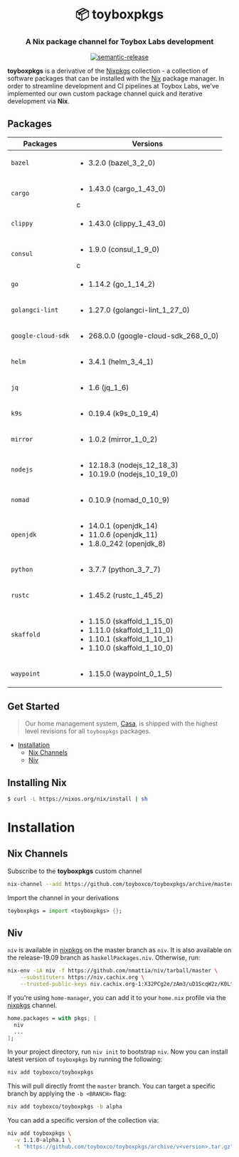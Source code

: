<h1 align="center" style="border-bottom: none;">📦 toyboxpkgs</h1>
<h3 align="center">A Nix package channel for Toybox Labs development</h3>
<p align="center">
  <a href="#badge">
    <img alt="semantic-release" src="https://img.shields.io/badge/%20%20%F0%9F%93%A6%F0%9F%9A%80-semantic--release-e10079.svg">
  </a>
</p>

**toyboxpkgs** is a derivative of the [Nixpkgs](https://github.com/nixos/nixpkgs) collection - a collection of software packages that can be installed with the [Nix](https://nixos.org/nix/) package manager. In order to streamline development and CI pipelines at Toybox Labs, we've implemented our own custom package channel quick and iterative development via **Nix**.

## Packages

| Packages           | Versions                                                                                                                                      |
| ------------------ | --------------------------------------------------------------------------------------------------------------------------------------------- |
| `bazel`            | <ul><li>3.2.0 (bazel_3_2_0)</li></ul>                                                                                                         |
| `cargo`            | <ul><li>1.43.0 (cargo_1_43_0)</li></ul> c                                                                                                     |
| `clippy`           | <ul><li>1.43.0 (clippy_1_43_0)</li></ul>                                                                                                      |
| `consul`           | <ul><li>1.9.0 (consul_1_9_0)</li></ul> c                                                                                                      |
| `go`               | <ul><li>1.14.2 (go_1_14_2)</li></ul>                                                                                                          |
| `golangci-lint`    | <ul><li>1.27.0 (golangci-lint_1_27_0)</li></ul>                                                                                               |
| `google-cloud-sdk` | <ul><li>268.0.0 (google-cloud-sdk_268_0_0)</li></ul>                                                                                          |
| `helm`             | <ul><li> 3.4.1 (helm_3_4_1)</li></ul>                                                                                                         |
| `jq`               | <ul><li> 1.6 (jq_1_6)</li></ul>                                                                                                               |
| `k9s`              | <ul><li> 0.19.4 (k9s_0_19_4)</li></ul>                                                                                                        |
| `mirror`           | <ul><li> 1.0.2 (mirror_1_0_2)</li></ul>                                                                                                       |
| `nodejs`           | <ul><li>12.18.3 (nodejs_12_18_3)</li><li>10.19.0 (nodejs_10_19_0)</li></ul>                                                                   |
| `nomad`            | <ul><li>0.10.9 (nomad_0_10_9)</li></ul>                                                                                                       |
| `openjdk`          | <ul><li>14.0.1 (openjdk_14)</li><li>11.0.6 (openjdk_11)</li><li>1.8.0_242 (openjdk_8)</li></ul>                                               |
| `python`           | <ul><li>3.7.7 (python_3_7_7)</li></ul>                                                                                                        |
| `rustc`            | <ul><li>1.45.2 (rustc_1_45_2)</li></ul>                                                                                                       |
| `skaffold`         | <ul><li>1.15.0 (skaffold_1_15_0)</li><li>1.11.0 (skaffold_1_11_0)</li><li>1.10.1 (skaffold_1_10_1)</li><li>1.10.0 (skaffold_1_10_0)</li></ul> |
| `waypoint`         | <ul><li>1.15.0 (waypoint_0_1_5)</li></ul>                                                                                                     |

## Get Started

> Our home management system, [Casa](https://github.com/toyboxco/casa), is shipped with the highest level revisions for all `toyboxpkgs` packages.

- [Installation](#installation)
  - [Nix Channels](#nix-channels)
  - [Niv](#niv)

## Installing Nix

```bash
$ curl -L https://nixos.org/nix/install | sh
```

# Installation

## Nix Channels

Subscribe to the **toyboxpkgs** custom channel

```bash
nix-channel --add https://github.com/toyboxco/toyboxpkgs/archive/master.tar.gz toyboxpkgs
```

Import the channel in your derivations

```nix
toyboxpkgs = import <toyboxpkgs> {};
```

## Niv

`niv` is available in [nixpkgs](https://github.com/NixOS/nixpkgs) on the master branch as `niv`. It is also available on the release-19.09 branch as `haskellPackages.niv`. Otherwise, run:

```bash
nix-env -iA niv -f https://github.com/nmattia/niv/tarball/master \
    --substituters https://niv.cachix.org \
    --trusted-public-keys niv.cachix.org-1:X32PCg2e/zAm3/uD1ScqW2z/K0LtDyNV7RdaxIuLgQM=
```

If you're using `home-manager`, you can add it to your `home.nix` profile via the [nixpkgs](https://github.com/NixOS/nixpkgs) channel.

```nix
home.packages = with pkgs; [
  niv
  ...
];
```

In your project directory, run `niv init` to bootstrap `niv`. Now you can install latest version of `toyboxpkgs` by running the following:

```bash
niv add toyboxco/toyboxpkgs
```

This will pull directly fromt the `master` branch. You can target a specific branch by applying the `-b <BRANCH>` flag:

```bash
niv add toyboxco/toyboxpkgs -b alpha
```

You can add a specific version of the collection via:

```bash
niv add toyboxpkgs \
  -v 1.1.0-alpha.1 \
  -t "https://github.com/toyboxco/toyboxpkgs/archive/v<version>.tar.gz"
```

